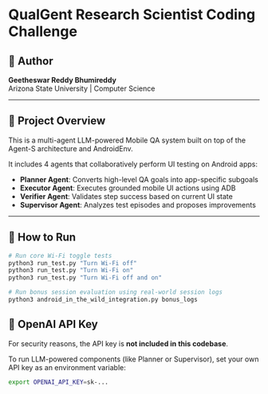 # QualGent Research Scientist Coding Challenge

## 👤 Author
**Geetheswar Reddy Bhumireddy**  
Arizona State University | Computer Science

---

## 🧠 Project Overview

This is a multi-agent LLM-powered Mobile QA system built on top of the Agent-S architecture and AndroidEnv.

It includes 4 agents that collaboratively perform UI testing on Android apps:

- **Planner Agent**: Converts high-level QA goals into app-specific subgoals
- **Executor Agent**: Executes grounded mobile UI actions using ADB
- **Verifier Agent**: Validates step success based on current UI state
- **Supervisor Agent**: Analyzes test episodes and proposes improvements

---

## 🚀 How to Run

```bash
# Run core Wi-Fi toggle tests
python3 run_test.py "Turn Wi-Fi off"
python3 run_test.py "Turn Wi-Fi on"
python3 run_test.py "Turn Wi-Fi off and on"

# Run bonus session evaluation using real-world session logs
python3 android_in_the_wild_integration.py bonus_logs
```

## 🔐 OpenAI API Key

For security reasons, the API key is **not included in this codebase**.

To run LLM-powered components (like Planner or Supervisor), set your own API key as an environment variable:

```bash
export OPENAI_API_KEY=sk-...
```
